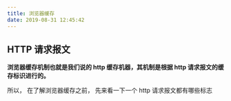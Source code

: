 ```yaml
---
title: 浏览器缓存
date: 2019-08-31 12:45:42
---
```


## HTTP 请求报文 ##

**浏览器缓存机制也就是我们说的 http 缓存机器，其机制是根据 http 请求报文的缓存标识进行的。**

所以， 在了解浏览器缓存之前， 先来看一下一个 http 请求报文都有哪些标志


